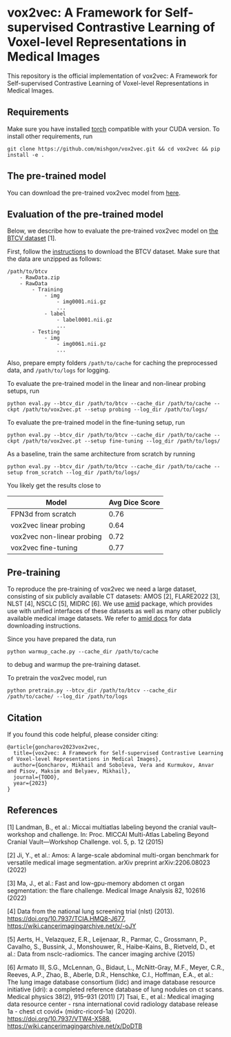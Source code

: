 # vox2vec: A Framework for Self-supervised Contrastive Learning of Voxel-level Representations in Medical Images

This repository is the official implementation of vox2vec: A Framework for Self-supervised Contrastive Learning of Voxel-level Representations in Medical Images.

## Requirements

Make sure you have installed [torch](https://pytorch.org/) compatible with your CUDA version. To install other requirements, run

```setup
git clone https://github.com/mishgon/vox2vec.git && cd vox2vec && pip install -e .
```

## The pre-trained model

You can download the pre-trained vox2vec model from [here](https://drive.google.com/file/d/1A27Wucnb4lN22RV8487-qaxCxynKzGkG/view?usp=sharing).

## Evaluation of the pre-trained model

Below, we describe how to evaluate the pre-trained vox2vec model on [the BTCV dataset](https://www.synapse.org/#!Synapse:syn3193805/tables/) [1].

First, follow the [instructions](https://www.synapse.org/#!Synapse:syn3193805/wiki/217789) to download the BTCV dataset. Make sure that the data are unzipped as follows:
```data
/path/to/btcv
    - RawData.zip
    - RawData
        - Training
            - img
                - img0001.nii.gz
                ...
            - label
                - label0001.nii.gz
                ...
        - Testing
            - img
                - img0061.nii.gz
                ...
```

Also, prepare empty folders `/path/to/cache` for caching the preprocessed data, and `/path/to/logs` for logging.

To evaluate the pre-trained model in the linear and non-linear probing setups, run
```eval
python eval.py --btcv_dir /path/to/btcv --cache_dir /path/to/cache --ckpt /path/to/vox2vec.pt --setup probing --log_dir /path/to/logs/
```

To evaluate the pre-trained model in the fine-tuning setup, run
```eval
python eval.py --btcv_dir /path/to/btcv --cache_dir /path/to/cache --ckpt /path/to/vox2vec.pt --setup fine-tuning --log_dir /path/to/logs/
```

As a baseline, train the same architecture from scratch by running
```eval
python eval.py --btcv_dir /path/to/btcv --cache_dir /path/to/cache --setup from_scratch --log_dir /path/to/logs/
```

You likely get the results close to

| Model                      | Avg Dice Score |
| -------------------------- | -------------- |
| FPN3d from scratch         | 0.76           |
| vox2vec linear probing     | 0.64           |
| vox2vec non-linear probing | 0.72           |
| vox2vec fine-tuning        | 0.77           |

## Pre-training

To reproduce the pre-training of vox2vec we need a large dataset, consisting of six publicly available CT datasets: AMOS [2], FLARE2022 [3], NLST [4], NSCLC [5], MIDRC [6]. We use [amid](https://github.com/neuro-ml/amid) package, which provides use with unified interfaces of these datasets as well as many other publicly available medical image datasets. We refer to [amid docs](https://neuro-ml.github.io/amid/0.12.0/) for data downloading instructions.

Since you have prepared the data, run
```warmup
python warmup_cache.py --cache_dir /path/to/cache
```
to debug and warmup the pre-training dataset.

To pretrain the vox2vec model, run
```pretrain
python pretrain.py --btcv_dir /path/to/btcv --cache_dir /path/to/cache/ --log_dir /path/to/logs
```

## Citation
If you found this code helpful, please consider citing:
```
@article{goncharov2023vox2vec,
  title={vox2vec: A Framework for Self-supervised Contrastive Learning of Voxel-level Representations in Medical Images},
  author={Goncharov, Mikhail and Soboleva, Vera and Kurmukov, Anvar and Pisov, Maksim and Belyaev, Mikhail},
  journal={TODO},
  year={2023}
}
```

## References
[1] Landman, B., et al.: Miccai multiatlas labeling beyond the cranial vault–workshop and challenge. In: Proc. MICCAI Multi-Atlas Labeling Beyond Cranial Vault—Workshop Challenge. vol. 5, p. 12 (2015)

[2] Ji, Y., et al.: Amos: A large-scale abdominal multi-organ benchmark for versatile medical image segmentation. arXiv preprint arXiv:2206.08023 (2022)

[3] Ma, J., et al.: Fast and low-gpu-memory abdomen ct organ segmentation: the
flare challenge. Medical Image Analysis 82, 102616 (2022)

[4] Data from the national lung screening trial (nlst) (2013). https://doi.org/10.7937/TCIA.HMQ8-J677, https://wiki.cancerimagingarchive.net/x/-oJY

[5] Aerts, H., Velazquez, E.R., Leijenaar, R., Parmar, C., Grossmann, P., Cavalho, S., Bussink, J., Monshouwer, R., Haibe-Kains, B., Rietveld, D., et al.: Data from nsclc-radiomics. The cancer imaging archive (2015)

[6] Armato III, S.G., McLennan, G., Bidaut, L., McNitt-Gray, M.F., Meyer, C.R., Reeves, A.P., Zhao, B., Aberle, D.R., Henschke, C.I., Hoffman, E.A., et al.: The lung image database consortium (lidc) and image database resource initiative (idri): a completed reference database of lung nodules on ct scans. Medical physics 38(2), 915–931 (2011)
[7] Tsai, E., et al.: Medical imaging data resource center - rsna international covid radiology database release 1a - chest ct covid+ (midrc-ricord-1a) (2020). https://doi.org/10.7937/VTW4-X588, https://wiki.cancerimagingarchive.net/x/DoDTB
